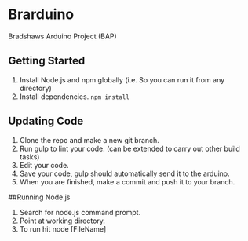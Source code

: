 # Brarduino
Bradshaws Arduino Project (BAP)

## Getting Started

1. Install Node.js and npm globally (i.e. So you can run it from any directory)
2. Install dependencies. `npm install`

## Updating Code

1. Clone the repo and make a new git branch.
2. Run gulp to lint your code. (can be extended to carry out other build tasks)
3. Edit your code.
4. Save your code, gulp should automatically send it to the arduino.
5. When you are finished, make a commit and push it to your branch.


##Running Node.js
1.	Search for node.js command prompt. 
2.	Point at working directory. 
3.	To run hit node [FileName]

